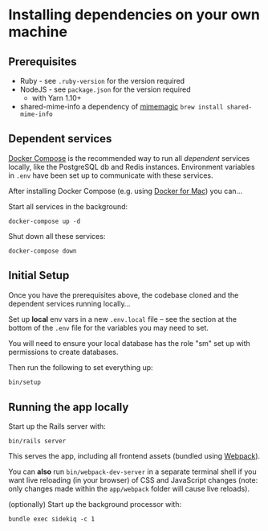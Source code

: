 # Installing dependencies on your own machine

## Prerequisites

- Ruby - see `.ruby-version` for the version required
- NodeJS - see `package.json` for the version required
  - with Yarn 1.10+
- shared-mime-info a dependency of [mimemagic](https://github.com/mimemagicrb/mimemagic) ```brew install shared-mime-info```

## Dependent services

[Docker Compose](https://docs.docker.com/compose/overview/) is the recommended way to run all _dependent_ services locally, like the PostgreSQL db and Redis instances. Environment variables in `.env` have been set up to communicate with these services.

After installing Docker Compose (e.g. using [Docker for Mac](https://docs.docker.com/docker-for-mac/install/)) you can…

Start all services in the background:

```shell
docker-compose up -d
```

Shut down all these services:

```shell
docker-compose down
```

## Initial Setup

Once you have the prerequisites above, the codebase cloned and the dependent services running locally…

Set up **local** env vars in a new `.env.local` file – see the section at the bottom of the `.env` file for the variables you may need to set.

You will need to ensure your local database has the role "sm" set up with permissions to create databases.

Then run the following to set everything up:

```bash
bin/setup
```

## Running the app locally

Start up the Rails server with:

```shell
bin/rails server
```

This serves the app, including all frontend assets (bundled using [Webpack](https://webpack.js.org/)).

You can **also** run `bin/webpack-dev-server` in a separate terminal shell if you want live reloading (in your browser) of CSS and JavaScript changes (note: only changes made within the `app/webpack` folder will cause live reloads).

(optionally) Start up the background processor with:

```shell
bundle exec sidekiq -c 1
```
